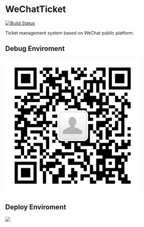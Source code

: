 # WeChatTicket
[![Build Status](https://travis-ci.org/chenyijie2016/WeChatTicket.svg?branch=master)](https://travis-ci.org/chenyijie2016/WeChatTicket)

Ticket management system based on WeChat public platform.

## Debug Enviroment
![Scan to explore](QR.jfif)


## Deploy Enviroment

![](http://mmbiz.qpic.cn/mmbiz_jpg/niclBsp8wOVqRW53lqWxf0y7ujfEcNFXgUGv5yTmpHGZaYE2aX7Ia5JhWdavibnTxHpLXibVmrjz9ppRWv7bPJDZg/0)
